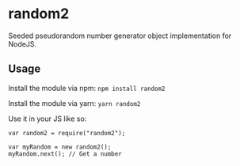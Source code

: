 # random2
Seeded pseudorandom number generator object implementation for NodeJS.

## Usage
Install the module via npm: `npm install random2`

Install the module via yarn: `yarn random2`

Use it in your JS like so:
```
var random2 = require("random2");

var myRandom = new random2();
myRandom.next(); // Get a number
```
